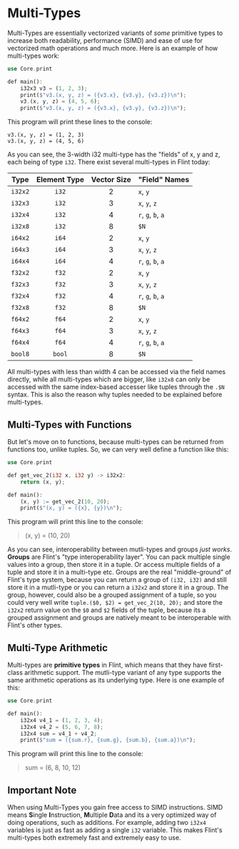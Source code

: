 # Multi-Types

Multi-Types are essentially vectorized variants of *some* primitive types to increase both readability, performance (SIMD) and ease of use for vectorized math operations and much more. Here is an example of how multi-types work:

```rs
use Core.print

def main():
    i32x3 v3 = (1, 2, 3);
    print($"v3.(x, y, z) = ({v3.x}, {v3.y}, {v3.z})\n");
    v3.(x, y, z) = (4, 5, 6);
    print($"v3.(x, y, z) = ({v3.x}, {v3.y}, {v3.z})\n");
```

This program will print these lines to the console:

```
v3.(x, y, z) = (1, 2, 3)
v3.(x, y, z) = (4, 5, 6)
```

As you can see, the 3-width i32 multi-type has the "fields" of x, y and z, each being of type `i32`. There exist several multi-types in Flint today:

| Type    | Element Type | Vector Size | "Field" Names      |
|:-------:|:------------:|:-----------:|:-------------------|
| `i32x2` | `i32`        | 2           | `x`, `y`           |
| `i32x3` | `i32`        | 3           | `x`, `y`, `z`      |
| `i32x4` | `i32`        | 4           | `r`, `g`, `b`, `a` |
| `i32x8` | `i32`        | 8           | `$N`               |
| `i64x2` | `i64`        | 2           | `x`, `y`           |
| `i64x3` | `i64`        | 3           | `x`, `y`, `z`      |
| `i64x4` | `i64`        | 4           | `r`, `g`, `b`, `a` |
| `f32x2` | `f32`        | 2           | `x`, `y`           |
| `f32x3` | `f32`        | 3           | `x`, `y`, `z`      |
| `f32x4` | `f32`        | 4           | `r`, `g`, `b`, `a` |
| `f32x8` | `f32`        | 8           | `$N`               |
| `f64x2` | `f64`        | 2           | `x`, `y`           |
| `f64x3` | `f64`        | 3           | `x`, `y`, `z`      |
| `f64x4` | `f64`        | 4           | `r`, `g`, `b`, `a` |
| `bool8` | `bool`       | 8           | `$N`               |

All multi-types with less than width 4 can be accessed via the field names directly, while all multi-types which are bigger, like `i32x8` can only be accessed with the same index-based accesser like tuples through the `.$N` syntax. This is also the reason why tuples needed to be explained before multi-types.

## Multi-Types with Functions

But let's move on to functions, because multi-types can be returned from functions too, unlike tuples. So, we can very well define a function like this:

```rs
use Core.print

def get_vec_2(i32 x, i32 y) -> i32x2:
    return (x, y);

def main():
    (x, y) := get_vec_2(10, 20);
    print($"(x, y) = ({x}, {y})\n");
```

This program will print this line to the console:

> (x, y) = (10, 20)

As you can see, interoperability between mutli-types and groups *just works*. **Groups** are Flint's "type interoperability layer". You can pack multiple single values into a group, then store it in a tuple. Or access multiple fields of a tuple and store it in a multi-type etc. Groups are the real "middle-ground" of Flint's type system, because you can return a group of `(i32, i32)` and still store it in a mutli-type or you can return a `i32x2` and store it in a group. The group, however, could also be a grouped assignment of a tuple, so you could very well write `tuple.($0, $2) = get_vec_2(10, 20);` and store the `i32x2` return value on the `$0` and `$2` fields of the tuple, because its a grouped assignment and groups are natively meant to be interoperable with Flint's other types.

## Multi-Type Arithmetic

Multi-types are **primitive types** in Flint, which means that they have first-class arithmetic support. The mutli-type variant of any type supports the same arithmetic operations as its underlying type. Here is one example of this:

```rs
use Core.print

def main():
    i32x4 v4_1 = (1, 2, 3, 4);
    i32x4 v4_2 = (5, 6, 7, 8);
    i32x4 sum = v4_1 + v4_2;
    print($"sum = ({sum.r}, {sum.g}, {sum.b}, {sum.a})\n");
```

This program will print this line to the console:

> sum = (6, 8, 10, 12)

## Important Note

When using Multi-Types you gain free access to SIMD instructions. SIMD means **S**ingle **I**nstruction, **M**ultiple **D**ata and its a very optimized way of doing operations, such as additions. For example, adding two `i32x4` variables is just as fast as adding a single `i32` variable. This makes Flint's multi-types both extremely fast and extremely easy to use.
